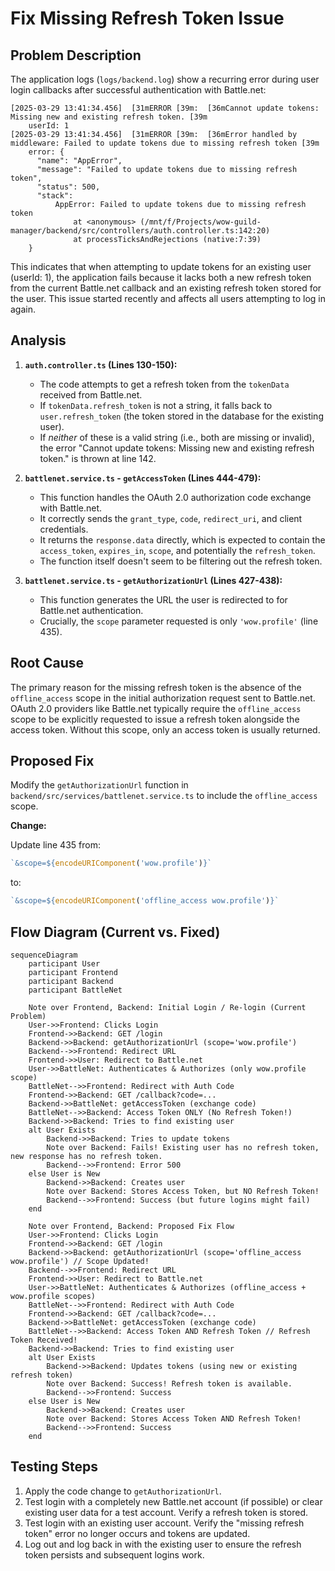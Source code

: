 # Fix Missing Refresh Token Issue

## Problem Description

The application logs (`logs/backend.log`) show a recurring error during user login callbacks after successful authentication with Battle.net:

```log
[2025-03-29 13:41:34.456]  [31mERROR [39m:  [36mCannot update tokens: Missing new and existing refresh token. [39m
    userId: 1
[2025-03-29 13:41:34.456]  [31mERROR [39m:  [36mError handled by middleware: Failed to update tokens due to missing refresh token [39m
    error: {
      "name": "AppError",
      "message": "Failed to update tokens due to missing refresh token",
      "status": 500,
      "stack":
          AppError: Failed to update tokens due to missing refresh token
              at <anonymous> (/mnt/f/Projects/wow-guild-manager/backend/src/controllers/auth.controller.ts:142:20)
              at processTicksAndRejections (native:7:39)
    }
```

This indicates that when attempting to update tokens for an existing user (userId: 1), the application fails because it lacks both a new refresh token from the current Battle.net callback and an existing refresh token stored for the user. This issue started recently and affects all users attempting to log in again.

## Analysis

1.  **`auth.controller.ts` (Lines 130-150):**
    *   The code attempts to get a refresh token from the `tokenData` received from Battle.net.
    *   If `tokenData.refresh_token` is not a string, it falls back to `user.refresh_token` (the token stored in the database for the existing user).
    *   If *neither* of these is a valid string (i.e., both are missing or invalid), the error "Cannot update tokens: Missing new and existing refresh token." is thrown at line 142.

2.  **`battlenet.service.ts` - `getAccessToken` (Lines 444-479):**
    *   This function handles the OAuth 2.0 authorization code exchange with Battle.net.
    *   It correctly sends the `grant_type`, `code`, `redirect_uri`, and client credentials.
    *   It returns the `response.data` directly, which is expected to contain the `access_token`, `expires_in`, `scope`, and potentially the `refresh_token`.
    *   The function itself doesn't seem to be filtering out the refresh token.

3.  **`battlenet.service.ts` - `getAuthorizationUrl` (Lines 427-438):**
    *   This function generates the URL the user is redirected to for Battle.net authentication.
    *   Crucially, the `scope` parameter requested is only `'wow.profile'` (line 435).

## Root Cause

The primary reason for the missing refresh token is the absence of the `offline_access` scope in the initial authorization request sent to Battle.net. OAuth 2.0 providers like Battle.net typically require the `offline_access` scope to be explicitly requested to issue a refresh token alongside the access token. Without this scope, only an access token is usually returned.

## Proposed Fix

Modify the `getAuthorizationUrl` function in `backend/src/services/battlenet.service.ts` to include the `offline_access` scope.

**Change:**

Update line 435 from:
```typescript
`&scope=${encodeURIComponent('wow.profile')}`
```
to:
```typescript
`&scope=${encodeURIComponent('offline_access wow.profile')}`
```

## Flow Diagram (Current vs. Fixed)

```mermaid
sequenceDiagram
    participant User
    participant Frontend
    participant Backend
    participant BattleNet

    Note over Frontend, Backend: Initial Login / Re-login (Current Problem)
    User->>Frontend: Clicks Login
    Frontend->>Backend: GET /login
    Backend->>Backend: getAuthorizationUrl (scope='wow.profile')
    Backend-->>Frontend: Redirect URL
    Frontend->>User: Redirect to Battle.net
    User->>BattleNet: Authenticates & Authorizes (only wow.profile scope)
    BattleNet-->>Frontend: Redirect with Auth Code
    Frontend->>Backend: GET /callback?code=...
    Backend->>BattleNet: getAccessToken (exchange code)
    BattleNet-->>Backend: Access Token ONLY (No Refresh Token!)
    Backend->>Backend: Tries to find existing user
    alt User Exists
        Backend->>Backend: Tries to update tokens
        Note over Backend: Fails! Existing user has no refresh token, new response has no refresh token.
        Backend-->>Frontend: Error 500
    else User is New
        Backend->>Backend: Creates user
        Note over Backend: Stores Access Token, but NO Refresh Token!
        Backend-->>Frontend: Success (but future logins might fail)
    end

    Note over Frontend, Backend: Proposed Fix Flow
    User->>Frontend: Clicks Login
    Frontend->>Backend: GET /login
    Backend->>Backend: getAuthorizationUrl (scope='offline_access wow.profile') // Scope Updated!
    Backend-->>Frontend: Redirect URL
    Frontend->>User: Redirect to Battle.net
    User->>BattleNet: Authenticates & Authorizes (offline_access + wow.profile scopes)
    BattleNet-->>Frontend: Redirect with Auth Code
    Frontend->>Backend: GET /callback?code=...
    Backend->>BattleNet: getAccessToken (exchange code)
    BattleNet-->>Backend: Access Token AND Refresh Token // Refresh Token Received!
    Backend->>Backend: Tries to find existing user
    alt User Exists
        Backend->>Backend: Updates tokens (using new or existing refresh token)
        Note over Backend: Success! Refresh token is available.
        Backend-->>Frontend: Success
    else User is New
        Backend->>Backend: Creates user
        Note over Backend: Stores Access Token AND Refresh Token!
        Backend-->>Frontend: Success
    end
```

## Testing Steps

1.  Apply the code change to `getAuthorizationUrl`.
2.  Test login with a completely new Battle.net account (if possible) or clear existing user data for a test account. Verify a refresh token is stored.
3.  Test login with an existing user account. Verify the "missing refresh token" error no longer occurs and tokens are updated.
4.  Log out and log back in with the existing user to ensure the refresh token persists and subsequent logins work.